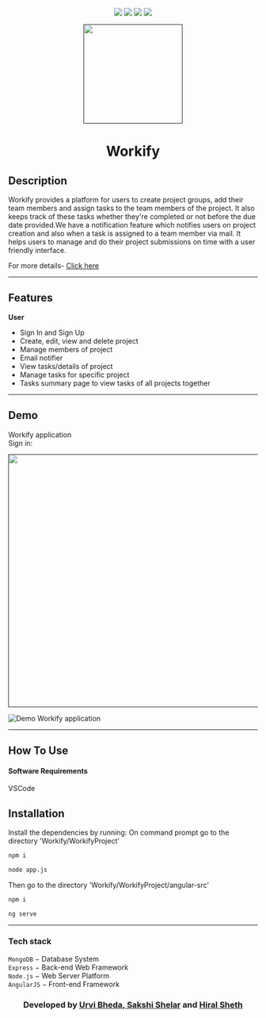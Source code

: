 <div align="center">

[![](https://img.shields.io/badge/Made_with-Nodejs-red?style=for-the-badge&logo=node.js)](https://nodejs.org/en/)
[![](https://img.shields.io/badge/Made_with-AngularJS-blue?style=for-the-badge&logo=angular)](https://reactjs.org/docs/getting-started.html)
[![](https://img.shields.io/badge/Database-MongoDB-red?style=for-the-badge&logo=mongodb)](mongodb.com "MongoDB")
[![](https://img.shields.io/badge/IDE-Visual_Studio_Code-red?style=for-the-badge&logo=visual-studio-code)](https://code.visualstudio.com/ "Visual Studio Code")

</div>
<p align="center">
  <a href="" rel="noopener">
 <img width=200px src="images/wokify.png"></a>
 
</p>
<h1 align = 'center'><b>Workify</b></h1>

## Description

Workify provides a platform for users to create project groups, add their team members and assign tasks to the team members of the project. It also keeps track of these tasks whether they're completed or not before the due date provided.We have a notification feature which notifies users on project creation and also when a task is assigned to a team member via mail. It helps users to manage and do their project submissions on time with a user friendly interface.

<p>
For more details-
<a href="https://drive.google.com/file/d/1KN6IyozeilZbBgpKIkVjl86dv8VRoI6-/view?usp=sharing">
Click here 
</a>
</p>

---

## Features

<b>User</b>

- Sign In and Sign Up
- Create, edit, view and delete project
- Manage members of project
- Email notifier 
- View tasks/details of project
- Manage tasks for specific project 
- Tasks summary page to view tasks of all projects together


---

## Demo

Workify application
<br>Sign in:

  <a href="" rel="noopener">
 <img width="510px" src="./WorkifyProject/Workifyimages/signup.png"></a>
 <br>
 


![Demo Workify application](./WorkifyProject/images/workify.gif)

---

## How To Use

#### Software Requirements

VSCode 

## Installation

Install the dependencies by running:
 On command prompt go to the directory 'Workify/WorkifyProject'
```html
npm i 
```
```html
node app.js
```
 Then go to the directory 'Workify/WorkifyProject/angular-src'

```html
npm i 
```
```html
ng serve
```

---

### Tech stack

`MongoDB` − Database System<br>
`Express` − Back-end Web Framework<br>
`Node.js` − Web Server Platform<br>
`AngularJS` − Front-end Framework<br>



<h3 align="center"><b>Developed  by <a href="https://github.com/urvinb">Urvi Bheda</a>,<a href="https://github.com/Sakshi107"> Sakshi Shelar</a> and <a href="https://github.com/hiral72"> Hiral Sheth</a></b></h3>


